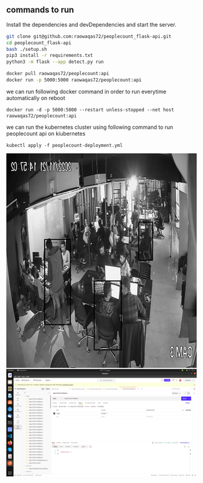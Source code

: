 


## commands to run

Install the dependencies and devDependencies and start the server.

```sh
git clone git@github.com:raowaqas72/peoplecount_flask-api.git
cd peoplecount_flask-api
bash ./setup.sh
pip3 install -r requirements.txt
python3 -m flask --app detect.py run
```
```sh
docker pull raowaqas72/peoplecount:api
docker run -p 5000:5000 raowaqas72/peoplecount:api
```
we can run following docker command in order to run everytime automatically on reboot 
```
docker run -d -p 5000:5000 --restart unless-stopped --net host raowaqas72/peoplecount:api

```
we can run the kubernetes cluster using following command to run peoplecount api on kiubernetes

```
kubectl apply -f peoplecount-deployment.yml 

```


<img src="https://github.com/raowaqas72/peoplecount_flask-api/blob/main/object_detector.jpg?raw=true" alt="Alt text" title="object detection ">
<img src="https://github.com/raowaqas72/peoplecount_flask-api/blob/main/Screenshot%20from%202023-01-19%2016-17-31.png" alt="Alt text" title="object detection ">
